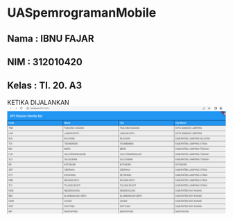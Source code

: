 # UASpemrogramanMobile

## Nama  : IBNU FAJAR
## NIM   : 312010420
## Kelas : TI. 20. A3

KETIKA DIJALANKAN <br>
![p](img/hasil.png)